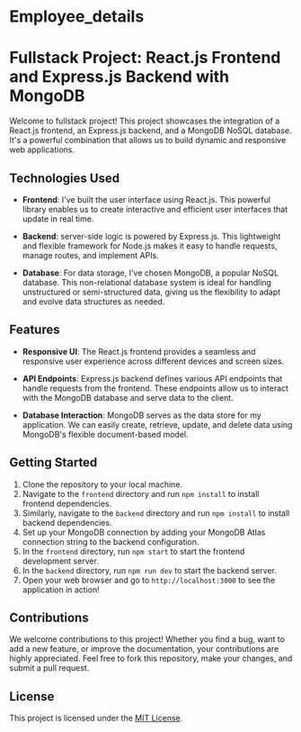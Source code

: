 # Employee_details

# Fullstack Project: React.js Frontend and Express.js Backend with MongoDB

Welcome to fullstack project! This project showcases the integration of a React.js frontend, an Express.js backend, and a MongoDB NoSQL database. It's a powerful combination that allows us to build dynamic and responsive web applications.

## Technologies Used

- **Frontend**: I've built the user interface using React.js. This powerful library enables us to create interactive and efficient user interfaces that update in real time.
  
- **Backend**: server-side logic is powered by Express.js. This lightweight and flexible framework for Node.js makes it easy to handle requests, manage routes, and implement APIs.
  
- **Database**: For data storage, I've chosen MongoDB, a popular NoSQL database. This non-relational database system is ideal for handling unstructured or semi-structured data, giving us the flexibility to adapt and evolve  data structures as needed.

## Features

- **Responsive UI**: The React.js frontend provides a seamless and responsive user experience across different devices and screen sizes.
  
- **API Endpoints**: Express.js backend defines various API endpoints that handle requests from the frontend. These endpoints allow us to interact with the MongoDB database and serve data to the client.
  
- **Database Interaction**: MongoDB serves as the data store for my application. We can easily create, retrieve, update, and delete data using MongoDB's flexible document-based model.
  
## Getting Started

1. Clone the repository to your local machine.
2. Navigate to the `frontend` directory and run `npm install` to install frontend dependencies.
3. Similarly, navigate to the `backend` directory and run `npm install` to install backend dependencies.
4. Set up your MongoDB connection by adding your MongoDB Atlas connection string to the backend configuration.
5. In the `frontend` directory, run `npm start` to start the frontend development server.
6. In the `backend` directory, run `npm run dev` to start the backend server.
7. Open your web browser and go to `http://localhost:3000` to see the application in action!

## Contributions

We welcome contributions to this project! Whether you find a bug, want to add a new feature, or improve the documentation, your contributions are highly appreciated. Feel free to fork this repository, make your changes, and submit a pull request.

## License

This project is licensed under the [MIT License](LICENSE).
